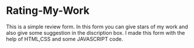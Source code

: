 # Rating-My-Work
This is a simple review form. In this form you can give  stars of my work and also give some suggestion in the discription box.
I made this form with the help of HTML,CSS and some JAVASCRIPT code.
